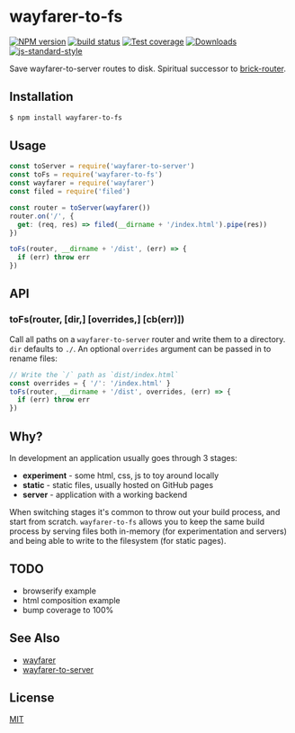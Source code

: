 # wayfarer-to-fs
[![NPM version][npm-image]][npm-url]
[![build status][travis-image]][travis-url]
[![Test coverage][codecov-image]][codecov-url]
[![Downloads][downloads-image]][downloads-url]
[![js-standard-style][standard-image]][standard-url]

Save wayfarer-to-server routes to disk. Spiritual successor to
[brick-router](https://github.com/yoshuawuyts/brick-router).

## Installation
```sh
$ npm install wayfarer-to-fs
```

## Usage
```js
const toServer = require('wayfarer-to-server')
const toFs = require('wayfarer-to-fs')
const wayfarer = require('wayfarer')
const filed = require('filed')

const router = toServer(wayfarer())
router.on('/', {
  get: (req, res) => filed(__dirname + '/index.html').pipe(res))
})

toFs(router, __dirname + '/dist', (err) => {
  if (err) throw err
})
```

## API
### toFs(router, [dir,] [overrides,] [cb(err)])
Call all paths on a `wayfarer-to-server` router and write them to a directory.
`dir` defaults to `./`. An optional `overrides` argument can be passed in to
rename files:
```js
// Write the `/` path as `dist/index.html`
const overrides = { '/': '/index.html' }
toFs(router, __dirname + '/dist', overrides, (err) => {
  if (err) throw err
})
```

## Why?
In development an application usually goes through 3 stages:
- __experiment__ - some html, css, js to toy around locally
- __static__ - static files, usually hosted on GitHub pages
- __server__ - application with a working backend

When switching stages it's common to throw out your build process, and start
from scratch. `wayfarer-to-fs` allows you to keep the same build process by
serving files both in-memory (for experimentation and servers) and being able
to write to the filesystem (for static pages).

## TODO
- browserify example
- html composition example
- bump coverage to 100%

## See Also
- [wayfarer](https://github.com/wayfarer)
- [wayfarer-to-server](https://github.com/wayfarer-to-server)

## License
[MIT](https://tldrlegal.com/license/mit-license)

[npm-image]: https://img.shields.io/npm/v/wayfarer-to-fs.svg?style=flat-square
[npm-url]: https://npmjs.org/package/wayfarer-to-fs
[travis-image]: https://img.shields.io/travis/yoshuawuyts/wayfarer-to-fs/master.svg?style=flat-square
[travis-url]: https://travis-ci.org/yoshuawuyts/wayfarer-to-fs
[codecov-image]: https://img.shields.io/codecov/c/github/yoshuawuyts/wayfarer-to-fs/master.svg?style=flat-square
[codecov-url]: https://codecov.io/github/yoshuawuyts/wayfarer-to-fs
[downloads-image]: http://img.shields.io/npm/dm/wayfarer-to-fs.svg?style=flat-square
[downloads-url]: https://npmjs.org/package/wayfarer-to-fs
[standard-image]: https://img.shields.io/badge/code%20style-standard-brightgreen.svg?style=flat-square
[standard-url]: https://github.com/feross/standard
